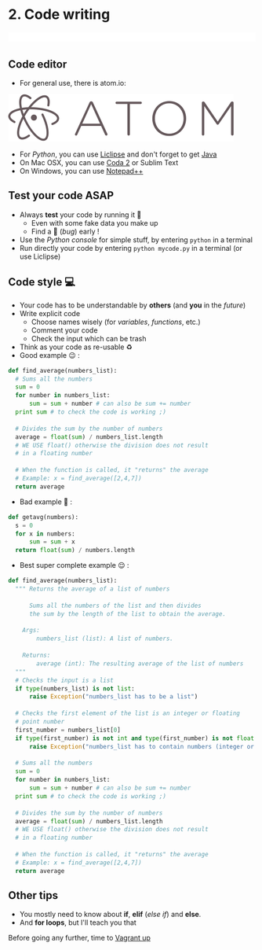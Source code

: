 # 2. Code writing

![Code writing example][code_writing]

## Code editor
- For general use, there is atom.io:

[![Atom.io][atom_image]][atom_link]

- For *Python*, you can use [Liclipse][liclipse_link] and don't forget to get [Java][Java_link]
- On Mac OSX, you can use [Coda 2][coda_link] or Sublim Text
- On Windows, you can use [Notepad++][npp_link]

## Test your code ASAP
- Always **test** your code by running it :running:
  - Even with some fake data you make up
  - Find a :bug: (*bug*) early !
- Use the *Python console* for simple stuff, by entering `python` in a terminal
- Run directly your code by entering `python mycode.py` in a terminal (or use Liclipse)

## Code style :computer:
- Your code has to be understandable by **others** (and **you** in the *future*)
- Write explicit code
  - Choose names wisely (for *variables*, *functions*, etc.)
  - Comment your code
  - Check the input which can be trash
- Think as your code as re-usable :recycle:
- Good example :wink: :
```python
def find_average(numbers_list):
  # Sums all the numbers
  sum = 0
  for number in numbers_list:
      sum = sum + number # can also be sum += number
  print sum # to check the code is working ;)
  
  # Divides the sum by the number of numbers
  average = float(sum) / numbers_list.length
  # WE USE float() otherwise the division does not result 
  # in a floating number
  
  # When the function is called, it "returns" the average
  # Example: x = find_average([2,4,7])
  return average
```
- Bad example :japanese_ogre: :
```python
def getavg(numbers):
  s = 0
  for x in numbers:
      sum = sum + x
  return float(sum) / numbers.length
```
- Best super complete example :relieved: :
```python
def find_average(numbers_list):
  """ Returns the average of a list of numbers
  
      Sums all the numbers of the list and then divides 
      the sum by the length of the list to obtain the average.
      
    Args:
        numbers_list (list): A list of numbers.

    Returns:
        average (int): The resulting average of the list of numbers
  """
  # Checks the input is a list
  if type(numbers_list) is not list:
      raise Exception("numbers_list has to be a list")
  
  # Checks the first element of the list is an integer or floating 
  # point number
  first_number = numbers_list[0]
  if type(first_number) is not int and type(first_number) is not float:
      raise Exception("numbers_list has to contain numbers (integer or floating point)")
  
  # Sums all the numbers
  sum = 0
  for number in numbers_list:
      sum = sum + number # can also be sum += number
  print sum # to check the code is working ;)
  
  # Divides the sum by the number of numbers
  average = float(sum) / numbers_list.length
  # WE USE float() otherwise the division does not result 
  # in a floating number
  
  # When the function is called, it "returns" the average
  # Example: x = find_average([2,4,7])
  return average
```
      
## Other tips
- You mostly need to know about **if**, **elif** (*else if*) and **else**.
- And **for loops**, but I'll teach you that

Before going any further, time to [Vagrant up][lesson_03]


[atom_link]: https://www.atom.io
[atom_image]: /internals/icons/atom.io.png "Atom.io"
[code_writing]: /internals/gifs/code_writing.gif
[liclipse_link]: https://www.liclipse.com/download.html
[Java_link]: https://www.java.com/en/download
[coda_link]: https://www.panic.com/coda/
[npp_link]: https://www.notepad-plus-plus.org/download/v7.2.2.html
[lesson_03]: /03.%20Vagrant